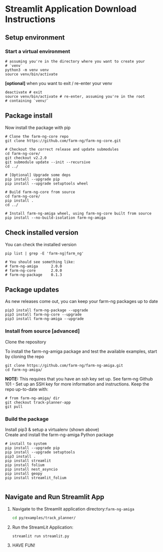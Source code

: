 
# Streamlit Application Download Instructions


## Setup environment

### Start a virtual environment

```
# assuming you're in the directory where you want to create your
# `venv`
python3 -m venv venv
source venv/bin/activate
```

**[optional]** when you want to exit / re-enter your venv

```
deactivate # exit
source venv/bin/activate # re-enter, assuming you're in the root
# containing `venv/`
```

## Package install

Now install the package with pip

```
# Clone the farm-ng-core repo
git clone https://github.com/farm-ng/farm-ng-core.git

# Checkout the correct release and update submodules
cd farm-ng-core/
git checkout v2.2.0
git submodule update --init --recursive
cd ../

# [Optional] Upgrade some deps
pip install --upgrade pip
pip install --upgrade setuptools wheel

# Build farm-ng-core from source
cd farm-ng-core/
pip install .
cd ../

# Install farm-ng-amiga wheel, using farm-ng-core built from source
pip install --no-build-isolation farm-ng-amiga
```

## Check installed version

You can check the installed version

```
pip list | grep -E 'farm-ng|farm_ng'

# You should see something like:
# farm-ng-amiga      2.0.0
# farm-ng-core       2.0.0
# farm-ng-package    0.1.3
```

## Package updates

As new releases come out, you can keep your farm-ng packages up to date

```
pip3 install farm-ng-package --upgrade
pip3 install farm-ng-core --upgrade
pip3 install farm-ng-amiga --upgrade
```

### Install from source [advanced]

Clone the repository

To install the farm-ng-amiga package and test the available examples, start by cloning the repo

```
git clone https://github.com/farm-ng/farm-ng-amiga.git
cd farm-ng-amiga/
```


**NOTE:** This requires that you have an ssh key set up.
See farm-ng Github 101 - Set up an SSH key for more information and instructions.
Keep the repo up-to-date with:

```
# from farm-ng-amiga/ dir
git checkout track-planner-app
git pull
```

### Build the package

Install pip3 & setup a virtualenv (shown above)  
Create and install the farm-ng-amiga Python package
```
# install to system
pip install --upgrade pip
pip install --upgrade setuptools
pip3 install .
pip install streamlit
pip install folium
pip install nest_asyncio
pip install geopy
pip install streamlit_folium


```
## Navigate and Run Streamlit App
1. Navigate to the Streamlit application directory:`farm-ng-amiga`
   ```bash
   cd py/examples/track_planner/
   ```
2. Run the StreamLit Application:
   ```bash
   streamlit run streamlit.py
   ```
3. HAVE FUN! 
   
